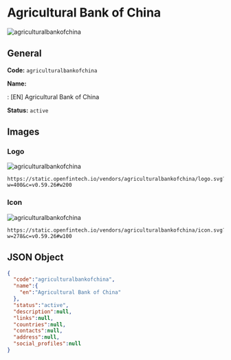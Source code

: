 
# Agricultural Bank of China 
![agriculturalbankofchina](https://static.openfintech.io/vendors/agriculturalbankofchina/logo.svg?w=400&c=v0.59.26#w200)  

## General 
 
**Code:** `agriculturalbankofchina` 
 
**Name:** 
 
:	[EN] Agricultural Bank of China 
 
**Status:** `active` 
 

## Images 

### Logo 
 
![agriculturalbankofchina](https://static.openfintech.io/vendors/agriculturalbankofchina/logo.svg?w=400&c=v0.59.26#w200)  

```
https://static.openfintech.io/vendors/agriculturalbankofchina/logo.svg?w=400&c=v0.59.26#w200
```  

### Icon 
 
![agriculturalbankofchina](https://static.openfintech.io/vendors/agriculturalbankofchina/icon.svg?w=278&c=v0.59.26#w100)  

```
https://static.openfintech.io/vendors/agriculturalbankofchina/icon.svg?w=278&c=v0.59.26#w100
```  

## JSON Object 

```json
{
  "code":"agriculturalbankofchina",
  "name":{
    "en":"Agricultural Bank of China"
  },
  "status":"active",
  "description":null,
  "links":null,
  "countries":null,
  "contacts":null,
  "address":null,
  "social_profiles":null
}
```  
